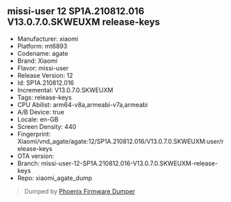 ## missi-user 12 SP1A.210812.016 V13.0.7.0.SKWEUXM release-keys
- Manufacturer: xiaomi
- Platform: mt6893
- Codename: agate
- Brand: Xiaomi
- Flavor: missi-user
- Release Version: 12
- Id: SP1A.210812.016
- Incremental: V13.0.7.0.SKWEUXM
- Tags: release-keys
- CPU Abilist: arm64-v8a,armeabi-v7a,armeabi
- A/B Device: true
- Locale: en-GB
- Screen Density: 440
- Fingerprint: Xiaomi/vnd_agate/agate:12/SP1A.210812.016/V13.0.7.0.SKWEUXM:user/release-keys
- OTA version: 
- Branch: missi-user-12-SP1A.210812.016-V13.0.7.0.SKWEUXM-release-keys
- Repo: xiaomi_agate_dump


>Dumped by [Phoenix Firmware Dumper](https://github.com/DroidDumps/phoenix_firmware_dumper)
